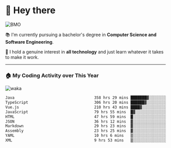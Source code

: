 # 🤖 Hey there

![BMO](https://media.giphy.com/media/AMqCTHuCMFpM4/giphy.gif)

📚 I'm currently pursuing a bachelor's degree in **Computer Science and Software Engineering**.

🚀 I hold a genuine interest in **all technology** and just learn whatever it takes to make it work. 

---

### 🏠 My Coding Activity over This Year

![waka](https://wakatime.com/share/@9e458da8-a03c-4213-8e4b-1218d92d8f20/fb6cf146-3e76-4c0e-b99c-52117daccc34.svg)

<!--START_SECTION:waka-->

```txt
Java                                   358 hrs 29 mins ███████▓░░░░░░░░░░░░░░░░░   31.07 %
TypeScript                             306 hrs 20 mins ██████▓░░░░░░░░░░░░░░░░░░   26.55 %
Vue.js                                 210 hrs 43 mins ████▓░░░░░░░░░░░░░░░░░░░░   18.26 %
JavaScript                             79 hrs 55 mins  █▓░░░░░░░░░░░░░░░░░░░░░░░   06.93 %
HTML                                   47 hrs 59 mins  █░░░░░░░░░░░░░░░░░░░░░░░░   04.16 %
JSON                                   36 hrs 12 mins  ▓░░░░░░░░░░░░░░░░░░░░░░░░   03.14 %
Markdown                               29 hrs 23 mins  ▓░░░░░░░░░░░░░░░░░░░░░░░░   02.55 %
Assembly                               23 hrs 25 mins  ▓░░░░░░░░░░░░░░░░░░░░░░░░   02.03 %
YAML                                   10 hrs 6 mins   ▒░░░░░░░░░░░░░░░░░░░░░░░░   00.88 %
XML                                    9 hrs 53 mins   ▒░░░░░░░░░░░░░░░░░░░░░░░░   00.86 %
```

<!--END_SECTION:waka-->